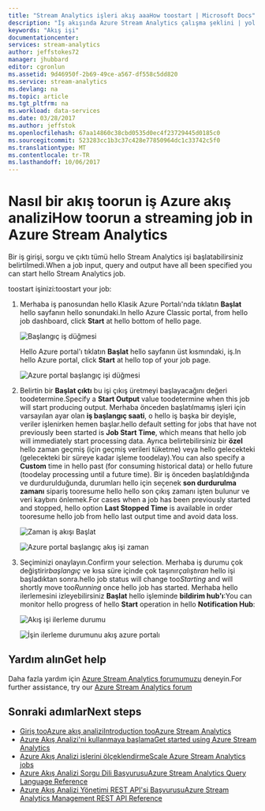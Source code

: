 ```yaml
---
title: "Stream Analytics işleri akış aaaHow toostart | Microsoft Docs"
description: "İş akışında Azure Stream Analytics çalışma şeklini | yol kesimi öğrenme."
keywords: "Akış işi"
documentationcenter: 
services: stream-analytics
author: jeffstokes72
manager: jhubbard
editor: cgronlun
ms.assetid: 9d46950f-2b69-49ce-a567-df558c5dd820
ms.service: stream-analytics
ms.devlang: na
ms.topic: article
ms.tgt_pltfrm: na
ms.workload: data-services
ms.date: 03/28/2017
ms.author: jeffstok
ms.openlocfilehash: 67aa14860c38cbd0535d0ec4f23729445d0185c0
ms.sourcegitcommit: 523283cc1b3c37c428e77850964dc1c33742c5f0
ms.translationtype: MT
ms.contentlocale: tr-TR
ms.lasthandoff: 10/06/2017
---
```

# <a name="how-toorun-a-streaming-job-in-azure-stream-analytics"></a><span data-ttu-id="66d22-104">Nasıl bir akış toorun iş Azure akış analizi</span><span class="sxs-lookup"><span data-stu-id="66d22-104">How toorun a streaming job in Azure Stream Analytics</span></span>
<span data-ttu-id="66d22-105">Bir iş girişi, sorgu ve çıktı tümü hello Stream Analytics işi başlatabilirsiniz belirtilmedi.</span><span class="sxs-lookup"><span data-stu-id="66d22-105">When a job input, query and output have all been specified you can start hello Stream Analytics job.</span></span>

<span data-ttu-id="66d22-106">toostart işinizi:</span><span class="sxs-lookup"><span data-stu-id="66d22-106">toostart your job:</span></span>

1. <span data-ttu-id="66d22-107">Merhaba iş panosundan hello Klasik Azure Portalı'nda tıklatın **Başlat** hello sayfanın hello sonundaki.</span><span class="sxs-lookup"><span data-stu-id="66d22-107">In hello Azure Classic portal, from hello job dashboard, click **Start** at hello bottom of hello page.</span></span>
   
   ![Başlangıç iş düğmesi](./media/stream-analytics-run-a-job/1-stream-analytics-run-a-job.png)  
   
   <span data-ttu-id="66d22-109">Hello Azure portal'ı tıklatın **Başlat** hello sayfanın üst kısmındaki, iş.</span><span class="sxs-lookup"><span data-stu-id="66d22-109">In hello Azure portal, click **Start** at hello top of your job page.</span></span>
   
   ![Azure portal başlangıç işi düğmesi](./media/stream-analytics-run-a-job/4-stream-analytics-run-a-job.png)  
2. <span data-ttu-id="66d22-111">Belirtin bir **Başlat çıktı** bu işi çıkış üretmeyi başlayacağını değeri toodetermine.</span><span class="sxs-lookup"><span data-stu-id="66d22-111">Specify a **Start Output** value toodetermine when this job will start producing output.</span></span> <span data-ttu-id="66d22-112">Merhaba önceden başlatılmamış işleri için varsayılan ayar olan **iş başlangıç saati**, o hello iş başka bir deyişle, veriler işlenirken hemen başlar.</span><span class="sxs-lookup"><span data-stu-id="66d22-112">hello default setting for jobs that have not previously been started is **Job Start Time**, which means that hello job will immediately start processing data.</span></span> <span data-ttu-id="66d22-113">Ayrıca belirtebilirsiniz bir **özel** hello zaman geçmiş (için geçmiş verileri tüketme) veya hello gelecekteki (gelecekteki bir süreye kadar işleme toodelay).</span><span class="sxs-lookup"><span data-stu-id="66d22-113">You can also specify a **Custom** time in hello past (for consuming historical data) or hello future (toodelay processing until a future time).</span></span> <span data-ttu-id="66d22-114">Bir iş önceden başlatıldığında ve durdurulduğunda, durumları hello için seçenek **son durdurulma zamanı** sipariş tooresume hello hello son çıkış zamanı işten bulunur ve veri kaybını önlemek.</span><span class="sxs-lookup"><span data-stu-id="66d22-114">For cases when a job has been previously started and stopped, hello option **Last Stopped Time** is available in order tooresume hello job from hello last output time and avoid data loss.</span></span>  
   
   ![Zaman iş akışı Başlat](./media/stream-analytics-run-a-job/2-stream-analytics-run-a-job.png)  
   
   ![Azure portal başlangıç akış işi zaman](./media/stream-analytics-run-a-job/5-stream-analytics-run-a-job.png)  
3. <span data-ttu-id="66d22-117">Seçiminizi onaylayın.</span><span class="sxs-lookup"><span data-stu-id="66d22-117">Confirm your selection.</span></span> <span data-ttu-id="66d22-118">Merhaba iş durumu çok değiştirir*başlangıç* ve kısa süre içinde çok taşınır*çalıştıran* hello işi başladıktan sonra.</span><span class="sxs-lookup"><span data-stu-id="66d22-118">hello job status will change too*Starting* and will shortly move too*Running* once hello job has started.</span></span> <span data-ttu-id="66d22-119">Merhaba hello ilerlemesini izleyebilirsiniz **Başlat** hello işleminde **bildirim hub'ı**:</span><span class="sxs-lookup"><span data-stu-id="66d22-119">You can monitor hello progress of hello **Start** operation in hello **Notification Hub**:</span></span>
   
   ![Akış işi ilerleme durumu](./media/stream-analytics-run-a-job/3-stream-analytics-run-a-job.png)  
   
   ![İşin ilerleme durumunu akış azure portalı](./media/stream-analytics-run-a-job/6-stream-analytics-run-a-job.png)  

## <a name="get-help"></a><span data-ttu-id="66d22-122">Yardım alın</span><span class="sxs-lookup"><span data-stu-id="66d22-122">Get help</span></span>
<span data-ttu-id="66d22-123">Daha fazla yardım için [Azure Stream Analytics forumumuzu](https://social.msdn.microsoft.com/Forums/en-US/home?forum=AzureStreamAnalytics) deneyin.</span><span class="sxs-lookup"><span data-stu-id="66d22-123">For further assistance, try our [Azure Stream Analytics forum](https://social.msdn.microsoft.com/Forums/en-US/home?forum=AzureStreamAnalytics)</span></span>

## <a name="next-steps"></a><span data-ttu-id="66d22-124">Sonraki adımlar</span><span class="sxs-lookup"><span data-stu-id="66d22-124">Next steps</span></span>
* [<span data-ttu-id="66d22-125">Giriş tooAzure akış analizi</span><span class="sxs-lookup"><span data-stu-id="66d22-125">Introduction tooAzure Stream Analytics</span></span>](stream-analytics-introduction.md)
* [<span data-ttu-id="66d22-126">Azure Akış Analizi'ni kullanmaya başlama</span><span class="sxs-lookup"><span data-stu-id="66d22-126">Get started using Azure Stream Analytics</span></span>](stream-analytics-real-time-fraud-detection.md)
* [<span data-ttu-id="66d22-127">Azure Akış Analizi işlerini ölçeklendirme</span><span class="sxs-lookup"><span data-stu-id="66d22-127">Scale Azure Stream Analytics jobs</span></span>](stream-analytics-scale-jobs.md)
* [<span data-ttu-id="66d22-128">Azure Akış Analizi Sorgu Dili Başvurusu</span><span class="sxs-lookup"><span data-stu-id="66d22-128">Azure Stream Analytics Query Language Reference</span></span>](https://msdn.microsoft.com/library/azure/dn834998.aspx)
* [<span data-ttu-id="66d22-129">Azure Akış Analizi Yönetimi REST API'si Başvurusu</span><span class="sxs-lookup"><span data-stu-id="66d22-129">Azure Stream Analytics Management REST API Reference</span></span>](https://msdn.microsoft.com/library/azure/dn835031.aspx)

